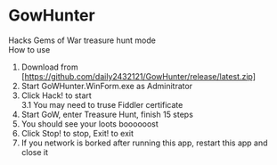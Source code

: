 # GowHunter  
Hacks Gems of War treasure hunt mode  
How to use  
1. Download from [https://github.com/daily2432121/GowHunter/release/latest.zip]  
2. Start GoWHunter.WinForm.exe as Adminitrator  
3. Click Hack! to start  
  3.1 You may need to truse Fiddler certificate  
4. Start GoW, enter Treasure Hunt, finish 15 steps  
5. You should see your loots boooooost  
6. Click Stop! to stop, Exit! to exit  
7. If you network is borked after running this app, restart this app and close it  
